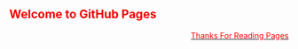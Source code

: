 
##  <font color='#EE80000'> Welcome to GitHub Pages</font>
<p align="right">
  <u>
    <font color='#ff0000'>Thanks For Reading Pages</font>
    </u>
</p>
